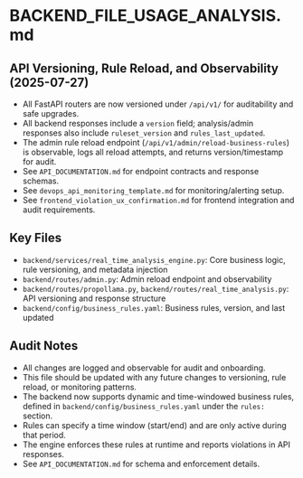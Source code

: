 # BACKEND_FILE_USAGE_ANALYSIS.md

## API Versioning, Rule Reload, and Observability (2025-07-27)

- All FastAPI routers are now versioned under `/api/v1/` for auditability and safe upgrades.
- All backend responses include a `version` field; analysis/admin responses also include `ruleset_version` and `rules_last_updated`.
- The admin rule reload endpoint (`/api/v1/admin/reload-business-rules`) is observable, logs all reload attempts, and returns version/timestamp for audit.
- See `API_DOCUMENTATION.md` for endpoint contracts and response schemas.
- See `devops_api_monitoring_template.md` for monitoring/alerting setup.
- See `frontend_violation_ux_confirmation.md` for frontend integration and audit requirements.

## Key Files

- `backend/services/real_time_analysis_engine.py`: Core business logic, rule versioning, and metadata injection
- `backend/routes/admin.py`: Admin reload endpoint and observability
- `backend/routes/propollama.py`, `backend/routes/real_time_analysis.py`: API versioning and response structure
- `backend/config/business_rules.yaml`: Business rules, version, and last updated

## Audit Notes

- All changes are logged and observable for audit and onboarding.
- This file should be updated with any future changes to versioning, rule reload, or monitoring patterns.
- The backend now supports dynamic and time-windowed business rules, defined in `backend/config/business_rules.yaml` under the `rules:` section.
- Rules can specify a time window (start/end) and are only active during that period.
- The engine enforces these rules at runtime and reports violations in API responses.
- See `API_DOCUMENTATION.md` for schema and enforcement details.
